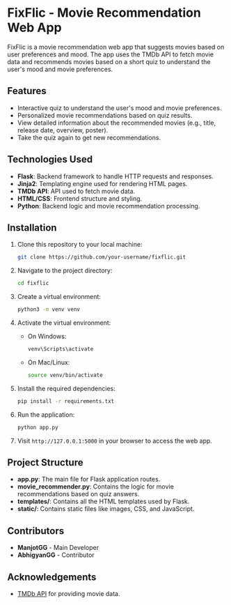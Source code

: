 # FixFlic - Movie Recommendation Web App

FixFlic is a movie recommendation web app that suggests movies based on user preferences and mood. The app uses the TMDb API to fetch movie data and recommends movies based on a short quiz to understand the user's mood and movie preferences.

## Features
- Interactive quiz to understand the user's mood and movie preferences.
- Personalized movie recommendations based on quiz results.
- View detailed information about the recommended movies (e.g., title, release date, overview, poster).
- Take the quiz again to get new recommendations.

## Technologies Used
- **Flask**: Backend framework to handle HTTP requests and responses.
- **Jinja2**: Templating engine used for rendering HTML pages.
- **TMDb API**: API used to fetch movie data.
- **HTML/CSS**: Frontend structure and styling.
- **Python**: Backend logic and movie recommendation processing.

## Installation

1. Clone this repository to your local machine:
    ```bash
    git clone https://github.com/your-username/fixflic.git
    ```

2. Navigate to the project directory:
    ```bash
    cd fixflic
    ```

3. Create a virtual environment:
    ```bash
    python3 -m venv venv
    ```

4. Activate the virtual environment:
    - On Windows:
        ```bash
        venv\Scripts\activate
        ```
    - On Mac/Linux:
        ```bash
        source venv/bin/activate
        ```

5. Install the required dependencies:
    ```bash
    pip install -r requirements.txt
    ```

6. Run the application:
    ```bash
    python app.py
    ```

7. Visit `http://127.0.0.1:5000` in your browser to access the web app.

## Project Structure
- **app.py**: The main file for Flask application routes.
- **movie_recommender.py**: Contains the logic for movie recommendations based on quiz answers.
- **templates/**: Contains all the HTML templates used by Flask.
- **static/**: Contains static files like images, CSS, and JavaScript.

## Contributors
- **ManjotGG** - Main Developer
- **AbhigyanGG** - Contributor

## Acknowledgements
- [TMDb API](https://www.themoviedb.org/) for providing movie data.
